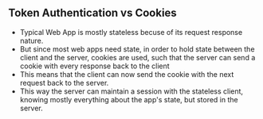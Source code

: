 ## Token Authentication vs Cookies
- Typical Web App is mostly stateless becuse of its request response nature.
- But since most web apps need state, in order to hold state between the client and the server, cookies are used, such that the server can send a cookie with every response back to the client 
-  This means that the client can now send the cookie with the next request back to the server.
-  This way the server can maintain a session with the stateless client, knowing mostly everything about the app's state, but stored in the server.